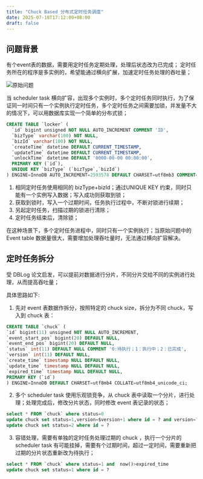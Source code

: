 ```yaml
---
title: "Chuck Based 分布式定时任务调度"
date: 2025-07-18T17:12:09+08:00
draft: false
---
```



## 问题背景

有个event表的数据，需要用定时任务定期处理，处理后状态改为已完成；
定时任务所在的程序是多实例的，希望能通过横向扩展，加速定时任务处理的吞吐量；

![原始问题](/assets/img/分布式任务调度-1.svg)


当 scheduler task 横向扩容，出现多个实例时，多个定时任务同时执行，为了保证同一时间只有一个实例执行定时任务，多个定时任务之间需要加锁，并发量不大的情况下，可以用数据库实现一个简单的分布式锁；

```sql
CREATE TABLE `locker` (
  `id` bigint unsigned NOT NULL AUTO_INCREMENT COMMENT 'ID',
  `bizType` varchar(100) NOT NULL,
  `bizId` varchar(100) NOT NULL,
  `createTime` datetime DEFAULT CURRENT_TIMESTAMP,
  `updateTime` datetime DEFAULT CURRENT_TIMESTAMP,
  `unlockTime` datetime DEFAULT '0000-00-00 00:00:00',
  PRIMARY KEY (`id`),
  UNIQUE KEY `bizType` (`bizType`,`bizId`)
) ENGINE=InnoDB AUTO_INCREMENT=2593578 DEFAULT CHARSET=utf8mb3 COMMENT='locker';
```

1. 相同定时任务使用相同的 bizType+bizId；通过UNIQUE KEY 约束，同时只能有一个实例写入数据；写入成功则获取到锁；
2. 获取到锁时，写入一个过期时间，任务执行过程中，不断对锁进行续期；
3. 另起定时任务，扫描过期的锁进行清除；
4. 定时任务结束后，清除锁；

在这种场景下，多个定时任务进程中，同时只有一个实例执行；当原始问题中的 Event table 数据量很大，需要增加处理吞吐量时，无法通过横向扩容解决。


## 定时任务拆分

受 DBLog 论文启发，可以提前对数据进行分片，不同分片交给不同的实例进行处理，从而提高吞吐量；

具体思路如下:

1. 先对 event 表数据作拆分，按照特定的 chuck size，拆分为不同 chuck，写入到 chuck 表：
  ``` sql
CREATE TABLE `chuck` (
  `id` bigint(11) unsigned NOT NULL AUTO_INCREMENT,
  `event_start_pos` bigint(20) DEFAULT NULL,
  `event_end_pos` bigint(20) DEFAULT NULL,
  `status` int(11) DEFAULT NULL COMMENT '0:待执行；1：执行中；2：已完成',
  `version` int(11) DEFAULT NULL,
  `create_time` timestamp NULL DEFAULT NULL,
  `update_time` timestamp NULL DEFAULT NULL,
  `expired_time` timestamp NULL DEFAULT NULL,
  PRIMARY KEY (`id`)
) ENGINE=InnoDB DEFAULT CHARSET=utf8mb4 COLLATE=utf8mb4_unicode_ci;
  ```

2. 多个 scheduler task 使用乐观锁竞争，从 chuck 表中读取一个分片，进行处理；处理完成后，修改分片状态，同时修改 event 表记录的状态；
  ``` sql
  select * FROM `chuck` where status=0
  update chuck set status=1,version=$version+1 where id = ? and version=?
  update chuck set status=2 where id = ?
  ```

3. 容错处理，需要有单独的定时任务处理过期的 chuck ，执行一个分片的 scheduler task 有可能挂掉，需要有个过期时间，超过一定时间，需要重新把过期的分片状态重新改为待执行；
  ``` sql
  select * FROM `chuck` where status=1 and  now()>expired_time
  update chuck set status=1 where id = ?
  ```

  
